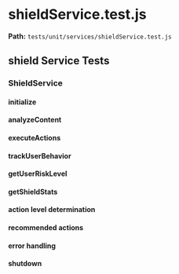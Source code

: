 # shieldService.test.js

**Path:** `tests/unit/services/shieldService.test.js`

## shield Service Tests

### ShieldService

#### initialize

#### analyzeContent

#### executeActions

#### trackUserBehavior

#### getUserRiskLevel

#### getShieldStats

#### action level determination

#### recommended actions

#### error handling

#### shutdown

